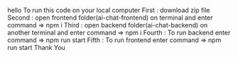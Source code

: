 hello
To run this code on your local computer
First : download zip file
Second : open frontend folder(ai-chat-frontend) on terminal and enter command =>   npm i
Third :  open backend folder(ai-chat-backend) on another terminal and enter command =>   npm i
Fourth : To run backend enter command =>  npm run start
Fifth : To run frontend enter command => npm run start
Thank You
